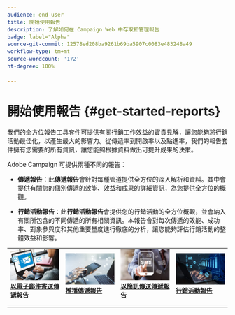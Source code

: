 ```yaml
---
audience: end-user
title: 開始使用報告
description: 了解如何在 Campaign Web 中存取和管理報告
badge: label="Alpha"
source-git-commit: 12578ed208ba9261b69ba5907c0083e483248a49
workflow-type: tm+mt
source-wordcount: '172'
ht-degree: 100%

---
```


# 開始使用報告 {#get-started-reports}

我們的全方位報告工具&#x200B;&#x200B;套件可提供有關行銷工作效益的寶貴見解，讓您能夠將行銷活動最佳化，以產生最大的影響力。從傳遞率到開啟率以及點進率，我們的報告套件擁有您需要的所有資訊，讓您能夠根據資料做出可提升成果的決策。

Adobe Campaign 可提供兩種不同的報告：

* **傳遞報告**：此&#x200B;**傳遞報告**&#x200B;會針對每種管道提供全方位的深入解析和資料。其中會提供有關您的個別傳遞的效能、效益和成果的詳細資訊，為您提供全方位的概觀。

* **行銷活動報告**：此&#x200B;**行銷活動報告**&#x200B;會提供您的行銷活動的全方位概觀，並會納入有關所包含的不同傳遞的所有相關資訊。本報告會對每次傳遞的效能、成功率、對象參與度和其他重要量度進行徹底的分析，讓您能夠評估行銷活動的整體效益和影響。



<table style="table-layout:fixed"><tr style="border: 0;">
<td>
<a href="email-report.md">
<img alt="銷售機會" src="assets/do-not-localize/email_report.jpeg">
</a>
<div><a href="email-report.md"><strong>以電子郵件寄送傳遞報告 </strong>
</div>
<p>
</td>
<td>
<a href="push-report.md">
<img alt="不常使用" src="assets/do-not-localize/push_report.jpeg">
</a>
<div>
<a href="push-report.md"><strong> 推播傳遞報告 <strong></strong></a>
</div>
<p></td>
<td>
<a href="sms-report.md">
<img alt="驗證" src="assets/do-not-localize/sms_report.png">
</a>
<div>
<a href="sms-report.md"><strong>以簡訊傳送傳遞報告</strong></a>
</div>
<p>
</td>
<td>
<a href="campaign-reports.md">
<img alt="驗證" src="assets/do-not-localize/campaign_report.jpeg">
</a>
<div>
<a href="campaign-reports.md"><strong>行銷活動報告</strong></a>
</div>
<p>
</td>
</tr></table>
